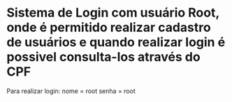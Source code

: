 # Sistema de Login com usuário Root, onde é permitido realizar cadastro de usuários e quando realizar login é possivel consulta-los através do CPF



Para realizar login:
nome = root
senha = root
